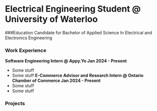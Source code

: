 # Electrical Engineering Student @ University of Waterloo

###Education 
Candidate for Bachelor of Applied Science In Electrical and Electronics Engineering

### Work Experience
**Software Engineering Intern @ Appy.Yo                Jan 2024 - Present**
  - Some stuff
  - Some stuff
**E-Commerce Advisor and Research Intern @ Ontario Chamber of Commerce   Jan 2024 - Present**
  - Some stuff
  - Some stuff

### Projects

